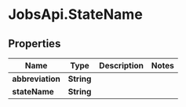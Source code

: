 # JobsApi.StateName

## Properties

Name | Type | Description | Notes
------------ | ------------- | ------------- | -------------
**abbreviation** | **String** |  | 
**stateName** | **String** |  | 



